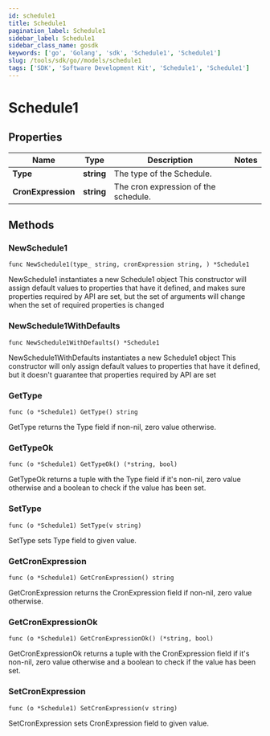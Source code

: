 ```yaml
---
id: schedule1
title: Schedule1
pagination_label: Schedule1
sidebar_label: Schedule1
sidebar_class_name: gosdk
keywords: ['go', 'Golang', 'sdk', 'Schedule1', 'Schedule1'] 
slug: /tools/sdk/go//models/schedule1
tags: ['SDK', 'Software Development Kit', 'Schedule1', 'Schedule1']
---
```


# Schedule1

## Properties

Name | Type | Description | Notes
------------ | ------------- | ------------- | -------------
**Type** | **string** | The type of the Schedule. | 
**CronExpression** | **string** | The cron expression of the schedule. | 

## Methods

### NewSchedule1

`func NewSchedule1(type_ string, cronExpression string, ) *Schedule1`

NewSchedule1 instantiates a new Schedule1 object
This constructor will assign default values to properties that have it defined,
and makes sure properties required by API are set, but the set of arguments
will change when the set of required properties is changed

### NewSchedule1WithDefaults

`func NewSchedule1WithDefaults() *Schedule1`

NewSchedule1WithDefaults instantiates a new Schedule1 object
This constructor will only assign default values to properties that have it defined,
but it doesn't guarantee that properties required by API are set

### GetType

`func (o *Schedule1) GetType() string`

GetType returns the Type field if non-nil, zero value otherwise.

### GetTypeOk

`func (o *Schedule1) GetTypeOk() (*string, bool)`

GetTypeOk returns a tuple with the Type field if it's non-nil, zero value otherwise
and a boolean to check if the value has been set.

### SetType

`func (o *Schedule1) SetType(v string)`

SetType sets Type field to given value.


### GetCronExpression

`func (o *Schedule1) GetCronExpression() string`

GetCronExpression returns the CronExpression field if non-nil, zero value otherwise.

### GetCronExpressionOk

`func (o *Schedule1) GetCronExpressionOk() (*string, bool)`

GetCronExpressionOk returns a tuple with the CronExpression field if it's non-nil, zero value otherwise
and a boolean to check if the value has been set.

### SetCronExpression

`func (o *Schedule1) SetCronExpression(v string)`

SetCronExpression sets CronExpression field to given value.



